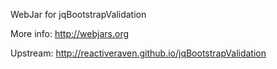 WebJar for jqBootstrapValidation

More info: http://webjars.org

Upstream: http://reactiveraven.github.io/jqBootstrapValidation
